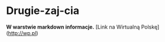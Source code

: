 Drugie-zaj-cia
==============

**W warstwie markdown informacje.**
[Link na Wirtualną Polskę] (http://wp.pl)
